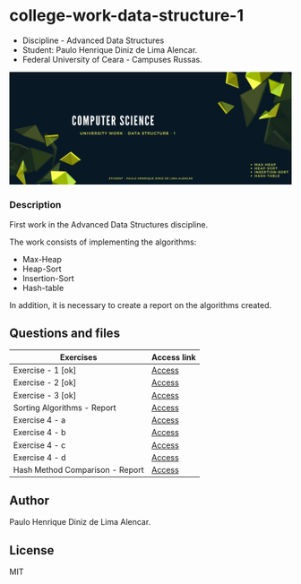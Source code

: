 # college-work-data-structure-1
- Discipline - Advanced Data Structures
- Student: Paulo Henrique Diniz de Lima Alencar.
- Federal University of Ceara - Campuses Russas.

![Screenshot](img/banner.png)

### Description
First work in the Advanced Data Structures discipline.

The work consists of implementing the algorithms:
- Max-Heap
- Heap-Sort
- Insertion-Sort
- Hash-table

In addition, it is necessary to create a report on the algorithms created.

## Questions and files

| Exercises           |  Access link     |
| ------------------- | ------------------- |
|    Exercise - 1 [ok]    |  [Access](https://github.com/pauloh-alc/college-work-data-structure-1/tree/main/exercise-1) |
|    Exercise - 2 [ok]    |  [Access](https://github.com/pauloh-alc/college-work-data-structure-1/tree/main/exercise-2) |
|    Exercise - 3 [ok]    |  [Access](https://github.com/pauloh-alc/college-work-data-structure-1/tree/main/exercise-3) |
|   Sorting Algorithms - Report   |  [Access](https://github.com/pauloh-alc/college-work-data-structure-1/tree/main/sorting-algorithms-report) |
|   Exercise 4 - a    |  [Access](https://google.com.br) |
|   Exercise 4 - b    |  [Access](https://google.com.br) |
|   Exercise 4 - c  |  [Access](https://google.com.br) |
|   Exercise 4 - d    |  [Access](https://google.com.br) |
|   Hash Method Comparison - Report   |  [Access](https://google.com.br) |

## Author
Paulo Henrique Diniz de Lima Alencar.

## License

MIT
